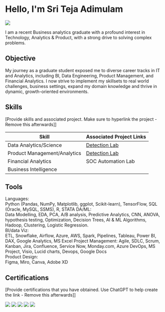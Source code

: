 # Hello, I'm Sri Teja Adimulam
<a href="https://www.linkedin.com/in/stejaadi/"><img src="https://img.shields.io/badge/-LinkedIn-0072b1?&style=for-the-badge&logo=linkedin&logoColor=white" /></a>

I am a recent Business analytics graduate with a profound interest in Technology, Analytics & Product, with a strong drive to solving complex problems.

## Objective
My journey as a graduate student exposed me to diverse career tracks in IT and Analytics, including BI, Data Engineering, Product Management, and Financial Analytics.
I now strive to implement my skillsets to real world challenges, business settings, expand my domain knowledge and thrive in dynamic, growth-oriented environments.

## Skills
[Provide skills and associated project. Make sure to hyperlink the project - Remove this afterwards]]

| Skill                                         | Associated Project Links        |
|-----------------------------------------------|----------------------------|
| Data Analytics/Science                        | <a href="https://google.com">Detection Lab</a>|
| Product Management/Analytics                  | <a href="https://google.com">Detection Lab</a>|
| Financial Analytics                           | SOC Automation Lab|
| Business Intelligence                         | 

## Tools
Languages:      
Python (Pandas, NumPy, Matplotlib, ggplot, Scikit-learn), TensorFlow, SQL (Oracle, MySQL, SSMS), R, STATA
DA/ML:          
Data Modelling, EDA, PCA, A/B analysis, Predictive Analytics, CNN, ANOVA, hypothesis testing,
Optimization, Decision Trees, AI & ML Algorithms, Hadoop, Clustering, Logistic Regression.         
BI/data Viz:    
ETL, Snowflake, Airflow, Azure, AWS, Spark, Pipelines, Tableau, Power BI, DAX, Google Analytics, MS Excel
Project Management: 
Agile, SDLC, Scrum, Kanban, Jira, Confluence, Service Now, Monday.com, Azure DevOps, MS             
Project, Visio, Lucid charts, Devops, Google Docs                                                                                     
Product Design:     
Figma, Miro, Canva, Adobe XD 

## Certifications
[Provide certifications that you have obtained. Use ChatGPT to help create the link - Remove this afterwards]]
<div>
<img src="https://img.shields.io/badge/-Security%2B-FF0000?&style=for-the-badge&logo=CompTIA&logoColor=white" />
<img src="https://img.shields.io/badge/-Network%2B-007ACC?&style=for-the-badge&logo=CompTIA&logoColor=white" />
<img src="https://img.shields.io/badge/-A%2B-4D4D4D?&style=for-the-badge&logo=CompTIA&logoColor=white" />
<img src="https://img.shields.io/badge/-CDSA-006400?&style=for-the-badge&logoColor=white" />
<img src="https://img.shields.io/badge/-CCD-000080?&style=for-the-badge&logoColor=white" />
</div>


